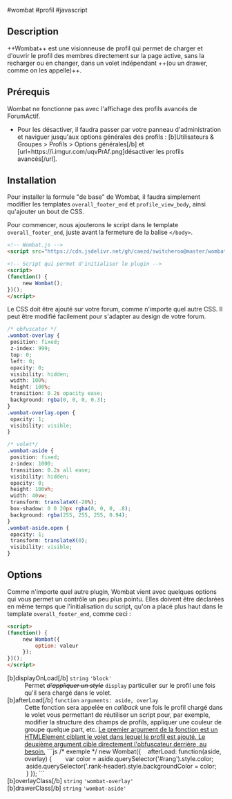 
#wombat #profil #javascript

## Description

++Wombat++ est une visionneuse de profil qui permet de charger et d'ouvrir le profil des membres directement sur la page active, sans la recharger ou en changer, dans un volet indépendant ++(ou un drawer, comme on les appelle)++.

## Prérequis
<p>Wombat ne fonctionne pas avec l'affichage des profils avancés de ForumActif.</p>
<ul class="withCheck"><li>Pour les désactiver, il faudra passer par votre panneau d'administration et naviguer jusqu'aux options générales des profils : [b]Utilisateurs & Groupes > Profils > Options générales[/b] et [url=https://i.imgur.com/uqvPrAf.png]désactiver les profils avancés[/url].</li>

</ul>

<h2>Installation</h2>
<p>Pour installer la formule "de base" de Wombat, il faudra simplement modifier les templates <code>overall_footer_end</code> et <code>profile_view_body</code>, ainsi qu'ajouter un bout de CSS.</p>
<p>Pour commencer, nous ajouterons le script dans le template <code>overall_footer_end</code>, juste avant la fermeture de la balise <code>&lt;/body&gt;</code>.</p>


```html
<!-- Wombat.js -->
<script src="https://cdn.jsdelivr.net/gh/caezd/switcheroo@master/wombat.js"></script>

<!-- Script qui permet d'initialiser le plugin -->
<script>
(function() {
     new Wombat();
})();
</script>
```

Le CSS doit être ajouté sur votre forum, comme n'importe quel autre CSS. Il peut être modifié facilement pour s'adapter au design de votre forum.

```css
/* obfuscator */
.wombat-overlay {
 position: fixed;
 z-index: 999;
 top: 0;
 left: 0;
 opacity: 0;
 visibility: hidden;
 width: 100%;
 height: 100%;
 transition: 0.2s opacity ease;
 background: rgba(0, 0, 0, 0.3);
}
.wombat-overlay.open {
 opacity: 1;
 visibility: visible;
}

/* volet*/
.wombat-aside {
 position: fixed;
 z-index: 1000;
 transition: 0.2s all ease;
 visibility: hidden;
 opacity: 0;
 height: 100vh;
 width: 40vw;
 transform: translateX(-20%);
 box-shadow: 0 0 20px rgba(0, 0, 0, .8);
 background: rgba(255, 255, 255, 0.94);
}
.wombat-aside.open {
 opacity: 1;
 transform: translateX(0);
 visibility: visible;
}
```

## Options
Comme n'importe quel autre plugin, Wombat vient avec quelques options qui vous permet un contrôle un peu plus pointu. Elles doivent être déclarées en même temps que l'initialisation du script, qu'on a placé plus haut dans le template ``overall_footer_end``, comme ceci :
```html
<script>
(function() {
     new Wombat({
         option: valeur
     });
})();
</script>
```

<dl>
<dt>[b]displayOnLoad[/b] <code>string</code> <code>'block'</code></dt>
<dd>Permet <del><em>d'appliquer un style</em></del> <code>display</code> particulier sur le profil une fois qu'il sera chargé dans le volet.</dd>
<dt>[b]afterLoad[/b] <code>function</code> <code>arguments: aside, overlay</code></dt>
<dd>Cette fonction sera appelée en <i>callback</i> une fois le profil chargé dans le volet vous permettant de réutiliser un script pour, par exemple, modifier la structure des champs de profils, appliquer une couleur de groupe quelque part, etc. <ins>Le premier argument de la fonction est un HTMLElement ciblant le volet dans lequel le profil est ajouté. Le deuxième argument cible directement l'obfuscateur derrière, au besoin.</ins>
```js
/* exemple */
new Wombat({
   afterLoad: function(aside, overlay) {
       var color = aside.querySelector('#rang').style.color;
       aside.querySelector('.rank-header).style.backgroundColor = color;
   }
});
```
</dd>
<dt>[b]overlayClass[/b] <code>string</code> <code>'wombat-overlay'</code></dt>
<dd></dd>
<dt>[b]drawerClass[/b] <code>string</code> <code>'wombat-aside'</code></dt>
<dd></dd>
</dl>

